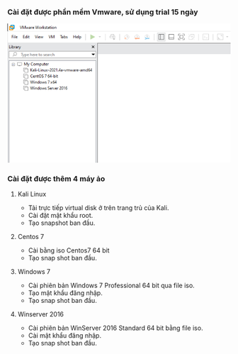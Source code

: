  ### Cài đặt được phần mềm Vmware, sử dụng trial 15 ngày


<img src="image/1.PNG">


### Cài đặt được thêm 4 máy ảo

1. Kali Linux
    - Tải trực tiếp virtual disk ở trên trang trủ của Kali.
    - Cài đặt mật khẩu root.
    - Tạo snapshot ban đầu.

2. Centos 7
    - Cài bằng iso Centos7 64 bit
    - Tạo snap shot ban đầu.

3. Windows 7
    - Cài phiên bản Windows 7 Professional 64 bit qua file iso.
    - Tạo mật khẩu đăng nhập.
    - Tạo snap shot ban đầu.

4. Winserver 2016  
    - Cài phiên bản WinServer 2016 Standard 64 bit bằng file iso.
    - Cài mật khẩu đăng nhập.
    - Tạo snap shot ban đầu.

